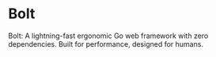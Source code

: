 # Bolt
Bolt: A lightning-fast ergonomic Go web framework with zero dependencies. Built for performance, designed for humans.
